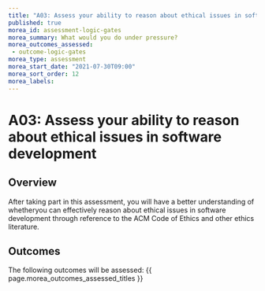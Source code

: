 ```yaml
---
title: "A03: Assess your ability to reason about ethical issues in software development"
published: true
morea_id: assessment-logic-gates
morea_summary: What would you do under pressure?
morea_outcomes_assessed:
 - outcome-logic-gates
morea_type: assessment
morea_start_date: "2021-07-30T09:00"
morea_sort_order: 12
morea_labels:
---
```


# A03: Assess your ability to reason about ethical issues in software development

## Overview

After taking part in this assessment, you will have a better understanding of whetheryou can effectively reason about ethical issues in software development through reference to the ACM Code of Ethics and other ethics literature.

## Outcomes

The following outcomes will be assessed: {{ page.morea_outcomes_assessed_titles }}
